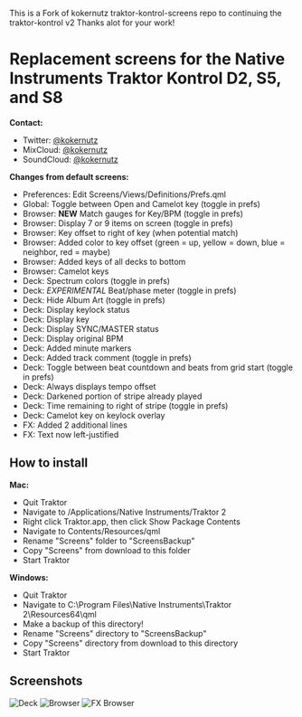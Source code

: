 This is a Fork of kokernutz traktor-kontrol-screens repo to continuing the traktor-kontrol v2
Thanks alot for your work!

# Replacement screens for the Native Instruments Traktor Kontrol D2, S5, and S8

**Contact:**

  - Twitter: [@kokernutz](http://twitter.com/kokernutz)
  - MixCloud: [@kokernutz](http://mixcloud.com/kokernutz)
  - SoundCloud: [@kokernutz](http://soundcloud.com/kokernutz)

**Changes from default screens:**

  - Preferences: Edit Screens/Views/Definitions/Prefs.qml 
  - Global: Toggle between Open and Camelot key (toggle in prefs)
  - Browser: **NEW** Match gauges for Key/BPM (toggle in prefs)
  - Browser: Display 7 or 9 items on screen (toggle in prefs)
  - Browser: Key offset to right of key (when potential match)
  - Browser: Added color to key offset (green = up, yellow = down, blue = neighbor, red = maybe)
  - Browser: Added keys of all decks to bottom
  - Browser: Camelot keys
  - Deck: Spectrum colors (toggle in prefs)
  - Deck: *EXPERIMENTAL* Beat/phase meter (toggle in prefs)
  - Deck: Hide Album Art (toggle in prefs)
  - Deck: Display keylock status
  - Deck: Display key
  - Deck: Display SYNC/MASTER status
  - Deck: Display original BPM
  - Deck: Added minute markers
  - Deck: Added track comment (toggle in prefs)
  - Deck: Toggle between beat countdown and beats from grid start (toggle in prefs)
  - Deck: Always displays tempo offset
  - Deck: Darkened portion of stripe already played
  - Deck: Time remaining to right of stripe (toggle in prefs)
  - Deck: Camelot key on keylock overlay
  - FX: Added 2 additional lines
  - FX: Text now left-justified

## How to install

**Mac:**

  - Quit Traktor
  - Navigate to /Applications/Native Instruments/Traktor 2
  - Right click Traktor.app, then click Show Package Contents
  - Navigate to Contents/Resources/qml
  - Rename "Screens" folder to "ScreensBackup" 
  - Copy "Screens" from download to this folder
  - Start Traktor

**Windows:**

  - Quit Traktor
  - Navigate to C:\Program Files\Native Instruments\Traktor 2\Resources64\qml
  - Make a backup of this directory!
  - Rename "Screens" directory to "ScreensBackup"
  - Copy "Screens" directory from download to this directory     
  - Start Traktor

## Screenshots

![Deck](https://user-images.githubusercontent.com/757885/37592063-f58dec64-2b43-11e8-9727-1308d663786d.jpg)
![Browser](https://user-images.githubusercontent.com/757885/45928219-371e9a80-bf0e-11e8-85b4-931cb41554a9.jpg)
![FX Browser](https://user-images.githubusercontent.com/757885/33605793-1ce1edb8-d989-11e7-861a-869e0d495d5e.jpg)
